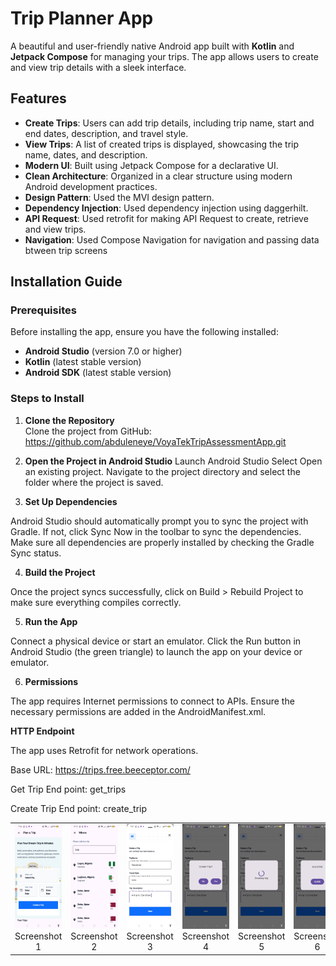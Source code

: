 # **Trip Planner App**

A beautiful and user-friendly native Android app built with **Kotlin** and **Jetpack Compose** for managing your trips. The app allows users to create and view trip details with a sleek interface.

## **Features**

- **Create Trips**: Users can add trip details, including trip name, start and end dates, description, and travel style.
- **View Trips**: A list of created trips is displayed, showcasing the trip name, dates, and description.
- **Modern UI**: Built using Jetpack Compose for a declarative UI.
- **Clean Architecture**: Organized in a clear structure using modern Android development practices.
- **Design Pattern**: Used the MVI design pattern.
- **Dependency Injection**: Used dependency injection using daggerhilt.
- **API Request**: Used retrofit for making API Request to create, retrieve and view trips.
- **Navigation**: Used Compose Navigation for navigation and passing data btween trip screens

## **Installation Guide**

### **Prerequisites**

Before installing the app, ensure you have the following installed:

- **Android Studio** (version 7.0 or higher)
- **Kotlin** (latest stable version)
- **Android SDK** (latest stable version)

### **Steps to Install**

1. **Clone the Repository**  
   Clone the project from GitHub: https://github.com/abduleneye/VoyaTekTripAssessmentApp.git

3. **Open the Project in Android Studio**
Launch Android Studio
Select Open an existing project.
Navigate to the project directory and select the folder where the project is saved.

4. **Set Up Dependencies**

Android Studio should automatically prompt you to sync the project with Gradle. If not, click Sync Now in the toolbar to sync the dependencies.
Make sure all dependencies are properly installed by checking the Gradle Sync status.

4. **Build the Project**

Once the project syncs successfully, click on Build > Rebuild Project to make sure everything compiles correctly.

5. **Run the App**

Connect a physical device or start an emulator.
Click the Run button in Android Studio (the green triangle) to launch the app on your device or emulator.

6. **Permissions**

The app requires Internet permissions to connect to APIs. Ensure the necessary permissions are added in the AndroidManifest.xml.


**HTTP Endpoint**


The app uses Retrofit for network operations.

Base URL: https://trips.free.beeceptor.com/

Get Trip End point: get_trips

Create Trip End point: create_trip

<table>
  <tr>
    <td align="center">
      <img src="AppPictures/voytek_home.jpg" alt="Screenshot 1" width="200">
      <br>Screenshot 1
    </td>
    <td align="center">
      <img src="AppPictures/cities.jpg" alt="Screenshot 2" width="200">
      <br>Screenshot 2
    </td>
     <td align="center">
      <img src="AppPictures/trip_details.jpg" alt="Screenshot 3" width="200">
      <br>Screenshot 3
    </td>
    <td align="center">
      <img src="AppPictures/create_trip_diag.jpg" alt="Screenshot 4" width="200">
      <br>Screenshot 4
    </td>
     <td align="center">
      <img src="AppPictures/create_trip_loading.jpg" alt="Screenshot 4" width="200">
      <br>Screenshot 5
    </td>
      <td align="center">
      <img src="AppPictures/trip_succ.jpg" alt="Screenshot 6" width="200">
      <br>Screenshot 6
    </td>
      <td align="center">
      <img src="AppPictures/saved_cities.jpg" alt="Screenshot 5" width="200">
      <br>Screenshot 7
    </td>
      <td align="center">
      <img src="AppPictures/trip_activities.jpg" alt="Screenshot 5" width="200">
      <br>Screenshot 8
    </td>
     <td align="center">
      <img src="AppPictures/trip_activites2.jpg" alt="Screenshot 5" width="200">
      <br>Screenshot 9
    </td>
      </td>
  </tr>
</table>






